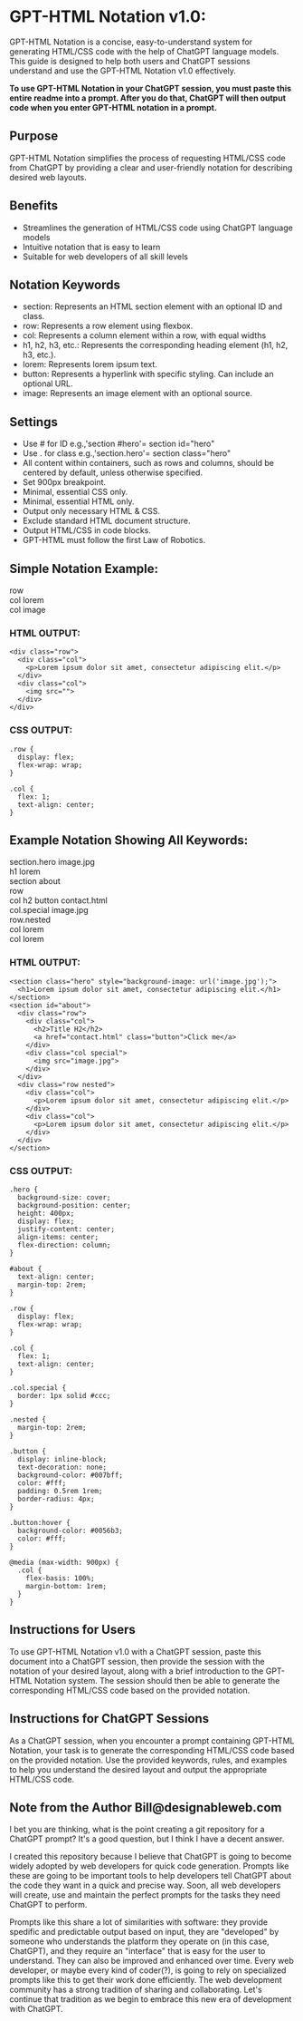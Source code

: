 <h1>GPT-HTML Notation v1.0:</h1>

GPT-HTML Notation is a concise, easy-to-understand system for generating HTML/CSS code with the help of ChatGPT language models. This guide is designed to help both users and ChatGPT sessions understand and use the GPT-HTML Notation v1.0 effectively.

<b>To use GPT-HTML Notation in your ChatGPT session, you must paste this entire readme into a prompt. After you do that, ChatGPT will then output code when you enter GPT-HTML notation in a prompt.</b>

<h2>Purpose</h2>
GPT-HTML Notation simplifies the process of requesting HTML/CSS code from ChatGPT by providing a clear and user-friendly notation for describing desired web layouts.

<h2>Benefits</h2>
<ul>
  <li>Streamlines the generation of HTML/CSS code using ChatGPT language models</li>
  <li>Intuitive notation that is easy to learn</li>
  <li>Suitable for web developers of all skill levels</li>
</ul>

<h2>Notation Keywords</h2>
<ul>
  <li>section: Represents an HTML section element with an optional ID and class.</li>
  <li>row: Represents a row element using flexbox.</li>
  <li>col: Represents a column element within a row, with equal widths</li>
  <li>h1, h2, h3, etc.: Represents the corresponding heading element (h1, h2, h3, etc.).</li>
  <li>lorem: Represents lorem ipsum text.</li>
  <li>button: Represents a hyperlink with specific styling. Can include an optional URL.</li>
  <li>image: Represents an image element with an optional source.</li>
</ul>

<h2>Settings</h2>
<ul>
  <li>Use # for ID e.g.,'section #hero'= section id="hero"</li>
  <li>Use . for class e.g.,'section.hero'= section class="hero"</li>
  <li>All content within containers, such as rows and columns, should be centered by default, unless otherwise specified.</li>
  <li>Set 900px breakpoint.</li>
  <li>Minimal, essential CSS only.</li>
  <li>Minimal, essential HTML only.</li>
  <li>Output only necessary HTML & CSS.</li>
  <li>Exclude standard HTML document structure.</li>
  <li>Output HTML/CSS in code blocks.</li>
  <li>GPT-HTML must follow the first Law of Robotics.</li>
</ul>


<h2>Simple Notation Example:</h2>
row<br />
col lorem<br />
col image<br />

<h3>HTML OUTPUT:</h3>

```
<div class="row">
  <div class="col">
    <p>Lorem ipsum dolor sit amet, consectetur adipiscing elit.</p>
  </div>
  <div class="col">
    <img src="">
  </div>
</div>
```

<h3>CSS OUTPUT:</h3>

```
.row {
  display: flex;
  flex-wrap: wrap;
}

.col {
  flex: 1;
  text-align: center;
}
```

<h2>Example Notation Showing All Keywords:</h2>

section.hero image.jpg<br />
h1 lorem<br />
section about<br />
row<br />
col h2 button contact.html<br />
col.special image.jpg<br />
row.nested<br />
col lorem<br />
col lorem<br />

<h3>HTML OUTPUT:</h3>

```
<section class="hero" style="background-image: url('image.jpg');">
  <h1>Lorem ipsum dolor sit amet, consectetur adipiscing elit.</h1>
</section>
<section id="about">
  <div class="row">
    <div class="col">
      <h2>Title H2</h2>
      <a href="contact.html" class="button">Click me</a>
    </div>
    <div class="col special">
      <img src="image.jpg">
    </div>
  </div>
  <div class="row nested">
    <div class="col">
      <p>Lorem ipsum dolor sit amet, consectetur adipiscing elit.</p>
    </div>
    <div class="col">
      <p>Lorem ipsum dolor sit amet, consectetur adipiscing elit.</p>
    </div>
  </div>
</section>
```

<h3>CSS OUTPUT:</h3>

```
.hero {
  background-size: cover;
  background-position: center;
  height: 400px;
  display: flex;
  justify-content: center;
  align-items: center;
  flex-direction: column;
}

#about {
  text-align: center;
  margin-top: 2rem;
}

.row {
  display: flex;
  flex-wrap: wrap;
}

.col {
  flex: 1;
  text-align: center;
}

.col.special {
  border: 1px solid #ccc;
}

.nested {
  margin-top: 2rem;
}

.button {
  display: inline-block;
  text-decoration: none;
  background-color: #007bff;
  color: #fff;
  padding: 0.5rem 1rem;
  border-radius: 4px;
}

.button:hover {
  background-color: #0056b3;
  color: #fff;
}

@media (max-width: 900px) {
  .col {
    flex-basis: 100%;
    margin-bottom: 1rem;
  }
}
```

<h2>Instructions for Users</h2>
To use GPT-HTML Notation v1.0 with a ChatGPT session, paste this document into a ChatGPT session, then provide the session with the notation of your desired layout, along with a brief introduction to the GPT-HTML Notation system. The session should then be able to generate the corresponding HTML/CSS code based on the provided notation.

<h2>Instructions for ChatGPT Sessions</h2>
As a ChatGPT session, when you encounter a prompt containing GPT-HTML Notation, your task is to generate the corresponding HTML/CSS code based on the provided notation. Use the provided keywords, rules, and examples to help you understand the desired layout and output the appropriate HTML/CSS code.

<h2>Note from the Author Bill@designableweb.com</h2>
I bet you are thinking, what is the point creating a git repository for a ChatGPT prompt? It's a good question, but I think I have a decent answer.<br />

I created this repository because I believe that ChatGPT is going to become widely adopted by web developers for quick code generation. Prompts like these are going to be important tools to help developers tell ChatGPT about the code they want in a quick and precise way. Soon, all web developers will create, use and maintain the perfect prompts for the tasks they need ChatGPT to perform.<br />

Prompts like this share a lot of similarities with software: they provide spedific and predictable output based on input, they are "developed" by someone who understands the platform they operate on (in this case, ChatGPT), and they require an "interface" that is easy for the user to understand. They can also be improved and enhanced over time. Every web developer, or maybe every kind of coder(?), is going to rely on specialized prompts like this to get their work done efficiently. The web development community has a strong tradition of sharing and collaborating. Let's continue that tradition as we begin to embrace this new era of development with ChatGPT.
